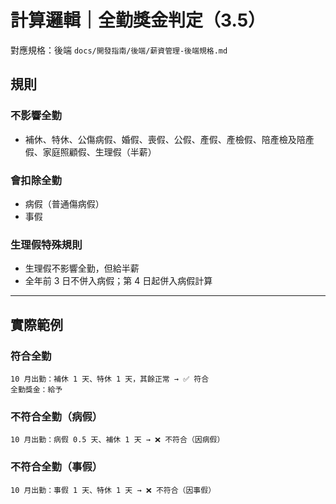 # 計算邏輯｜全勤獎金判定（3.5）

對應規格：後端 `docs/開發指南/後端/薪資管理-後端規格.md`

## 規則

### 不影響全勤
- 補休、特休、公傷病假、婚假、喪假、公假、產假、產檢假、陪產檢及陪產假、家庭照顧假、生理假（半薪）

### 會扣除全勤
- 病假（普通傷病假）
- 事假

### 生理假特殊規則
- 生理假不影響全勤，但給半薪
- 全年前 3 日不併入病假；第 4 日起併入病假計算

---

## 實際範例

### 符合全勤
```
10 月出勤：補休 1 天、特休 1 天，其餘正常 → ✅ 符合
全勤獎金：給予
```

### 不符合全勤（病假）
```
10 月出勤：病假 0.5 天、補休 1 天 → ❌ 不符合（因病假）
```

### 不符合全勤（事假）
```
10 月出勤：事假 1 天、特休 1 天 → ❌ 不符合（因事假）
```
